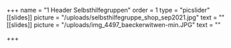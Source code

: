 +++
name = "1 Header Selbsthilfegruppen"
order = 1
type = "picslider"
[[slides]]
picture = "/uploads/selbsthilfegruppe_shop_sep2021.jpg"
text = ""
[[slides]]
picture = "/uploads/img_4497_baeckerwitwen-min.JPG"
text = ""

+++
